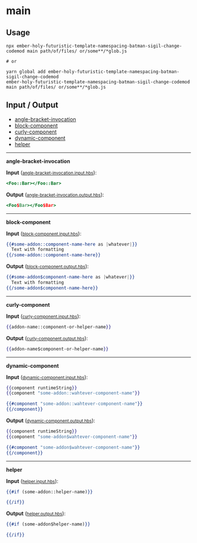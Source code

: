 # main


## Usage

```
npx ember-holy-futuristic-template-namespacing-batman-sigil-change-codemod main path/of/files/ or/some**/*glob.js

# or

yarn global add ember-holy-futuristic-template-namespacing-batman-sigil-change-codemod
ember-holy-futuristic-template-namespacing-batman-sigil-change-codemod main path/of/files/ or/some**/*glob.js
```

## Input / Output

<!--FIXTURES_TOC_START-->
* [angle-bracket-invocation](#angle-bracket-invocation)
* [block-component](#block-component)
* [curly-component](#curly-component)
* [dynamic-component](#dynamic-component)
* [helper](#helper)
<!--FIXTURES_TOC_END-->

<!--FIXTURES_CONTENT_START-->
---
<a id="angle-bracket-invocation">**angle-bracket-invocation**</a>

**Input** (<small>[angle-bracket-invocation.input.hbs](transforms/sigil-rename/__testfixtures__/angle-bracket-invocation.input.hbs)</small>):
```hbs
<Foo::Bar></Foo::Bar>

```

**Output** (<small>[angle-bracket-invocation.output.hbs](transforms/sigil-rename/__testfixtures__/angle-bracket-invocation.output.hbs)</small>):
```hbs
<Foo$Bar></Foo$Bar>

```
---
<a id="block-component">**block-component**</a>

**Input** (<small>[block-component.input.hbs](transforms/sigil-rename/__testfixtures__/block-component.input.hbs)</small>):
```hbs
{{#some-addon::component-name-here as |whatever|}}
  Text with formatting
{{/some-addon::component-name-here}}

```

**Output** (<small>[block-component.output.hbs](transforms/sigil-rename/__testfixtures__/block-component.output.hbs)</small>):
```hbs
{{#some-addon$component-name-here as |whatever|}}
  Text with formatting
{{/some-addon$component-name-here}}

```
---
<a id="curly-component">**curly-component**</a>

**Input** (<small>[curly-component.input.hbs](transforms/sigil-rename/__testfixtures__/curly-component.input.hbs)</small>):
```hbs
{{addon-name::component-or-helper-name}}

```

**Output** (<small>[curly-component.output.hbs](transforms/sigil-rename/__testfixtures__/curly-component.output.hbs)</small>):
```hbs
{{addon-name$component-or-helper-name}}

```
---
<a id="dynamic-component">**dynamic-component**</a>

**Input** (<small>[dynamic-component.input.hbs](transforms/sigil-rename/__testfixtures__/dynamic-component.input.hbs)</small>):
```hbs
{{component runtimeString}}
{{component "some-addon::wahtever-component-name"}}

{{#component "some-addon::wahtever-component-name"}}
{{/component}}

```

**Output** (<small>[dynamic-component.output.hbs](transforms/sigil-rename/__testfixtures__/dynamic-component.output.hbs)</small>):
```hbs
{{component runtimeString}}
{{component "some-addon$wahtever-component-name"}}

{{#component "some-addon$wahtever-component-name"}}
{{/component}}

```
---
<a id="helper">**helper**</a>

**Input** (<small>[helper.input.hbs](transforms/sigil-rename/__testfixtures__/helper.input.hbs)</small>):
```hbs
{{#if (some-addon::helper-name)}}

{{/if}}

```

**Output** (<small>[helper.output.hbs](transforms/sigil-rename/__testfixtures__/helper.output.hbs)</small>):
```hbs
{{#if (some-addon$helper-name)}}

{{/if}}

```
<!--FIXTURES_CONTENT_END-->